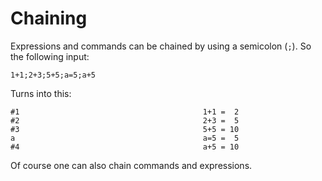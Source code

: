 Chaining
========

Expressions and commands can be chained by using a semicolon (`;`). So
the following input:

    1+1;2+3;5+5;a=5;a+5

Turns into this:

    #1                                         1+1 =  2
    #2                                         2+3 =  5
    #3                                         5+5 = 10
    a                                          a=5 =  5
    #4                                         a+5 = 10

Of course one can also chain commands and expressions.